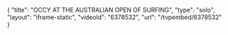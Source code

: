 {
    "title": "OCCY AT THE AUSTRALIAN OPEN OF SURFING",
    "type": "solo",
    "layout": "iframe-static",
    "videoId": "6378532",
    "url": "\/tvpembed\/6378532"
}
